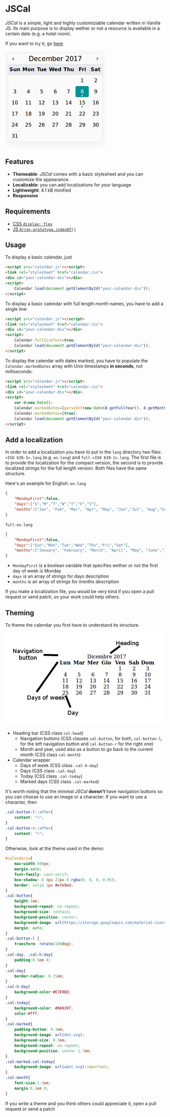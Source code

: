 # JSCal
_JSCal_ is a simple, light and highly customiziable calendar written in Vanilla JS. Its main purpose is to display wether or not a resource is available in a certain date (e.g. a hotel room).

If you want to try it, go [here](https://eutampieri.github.io/JSCal)

![](doc/demo.png)
## Features
* **Themeable**: _JSCal_ comes with a basic stylesheet and you can customize the appearance.
* **Localizable**: you can add localizations for your language
* **Lightweight**: 4.1 kB minified
* **Responsive**
## Requirements
* [CSS `display: flex`](https://caniuse.com/#feat=flexbox)
* [JS `Array.prototype.indexOf()`](https://caniuse.com/#feat=es5)
## Usage
To display a basic calendar, just
```html
<script src="calendar.js"></script>
<link rel="stylesheet" href="calendar.css">
<div id="your-calendar-div"></div>
<script>
    Calendar.load(document.getElementById("your-calendar-div"));
</script>
```
To display a basic calendar with full length month names, you have to add a single line:
```html
<script src="calendar.js"></script>
<link rel="stylesheet" href="calendar.css">
<div id="your-calendar-div"></div>
<script>
    Calendar.fullSizeText=true;
    Calendar.load(document.getElementById("your-calendar-div"));
</script>
```
To display the calendar with dates marked, you have to populate the `Calendar.markedDates` array with Unix timestamps **in seconds**, not milliseconds:
```html
<script src="calendar.js"></script>
<link rel="stylesheet" href="calendar.css">
<div id="your-calendar-div"></div>
<script>
    var d=new Date();
    Calendar.markedDates=[parseInt(new Date(d.getFullYear(), d.getMonth(), d.getDate()+7).getTime()/1000)];
    Calendar.markedDates=[true];
    Calendar.load(document.getElementById("your-calendar-div"));
</script>
```
## Add a localization
In order to add a localization you have to put in the `lang` directory two files: `<ISO 639-1>.lang` (e.g. `en.lang`) and `full-<ISO 639-1>.lang`. The first file is to provide the localization for the compact version, the second is to provide localized strings for the full length version. Both files have the same structure.

Here's an example for English:
`en.lang`
```json
{
    "MondayFirst":false,
    "days":["S","M","T","W","T","F","S"],
    "months":["Jan", "Feb", "Mar", "Apr", "May", "Jun","Jul", "Aug","Sep","Oct","Nov","Dec"]
}
```
`full-en.lang`
```json
{
    "MondayFirst":false,
    "days":["Sun","Mon","Tue","Wed","Thu","Fri","Sat"],
    "months":["January", "February", "March", "April", "May", "June","July", "August","September","October","November","December"]
}
```
- `MondayFirst` is a boolean variable that specifies wether or not the first day of week is Monday
- `days` is an array of strings for days description
- `months` is an array of strings for months description

If you make a localization file, you would be very kind if you open a pull request or send patch, so your work could help others.
## Theming
To theme the calendar you first have to understand its structure.

![](doc/struttura.png)
* Heading bar (CSS class `cal-head`)
  - Navigation buttons (CSS classes `cal-button`, for both, `cal-button-l`, for the left navigation button and `cal-button-r` for the right one)
  - Month and year, used also as a button to go back to the current month (CSS class `cal-month`)
* Calendar wrapper
  - Days of week (CSS class `.cal-h-day`)
  - Days (CSS class `.cal-day`)
  - Today (CSS class `.cal-today`)
  - Marked days (CSS class `.cal-marked`)

It's worth noting that the minimal _JSCal_ **doesn't** have navigation buttons so you can choose to use an image or a character. If you want to use a character, then
```css
.cal-button-l::after{
    content: "<";
}
.cal-button-r::after{
    content: ">";
}
```
Otherwise, look at the theme used in the demo:
```css
#calendario{
    max-width:500px;
    margin:auto;
    font-family: sans-serif;
    box-shadow: 0 4px 22px 0 rgba(0, 0, 0, 0.05);
    border: solid 1px #e7e9ed;
}
.cal-button{
    height:1em;
    background-repeat: no-repeat;
    background-size: contain;
    background-position: center;
    background-image: url(https://storage.googleapis.com/material-icons/external-assets/v4/icons/svg/ic_keyboard_arrow_right_black_24px.svg);
    margin: auto;
}
.cal-button-l {
    transform: rotate(180deg);
}
.cal-day, .cal-h-day{
    padding:0.5em 0;
}
.cal-day{
    border-radius: 0.25em;
}
.cal-h-day{
    background-color:#E7E9ED;
}
.cal-today{
    background-color: #0A9297;
    color:#fff;
}
.cal-marked{
    padding-bottom: 0.3em;
    background-image: url(dot.svg);
    background-size: 0.3em;
    background-repeat: no-repeat;
    background-position: center 1.7em;
}
.cal-marked.cal-today{
    background-image: url(wdot.svg)!important;
}
.cal-month{
    font-size:1.3em;
    margin:0.2em 0;
}
```
If you write a theme and you think others could appreciate it, open a pull request or send a patch

